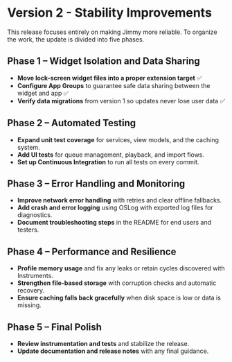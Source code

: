 # Version 2 - Stability Improvements

This release focuses entirely on making Jimmy more reliable. To organize the work, the update is divided into five phases.

## Phase 1 – Widget Isolation and Data Sharing
- **Move lock-screen widget files into a proper extension target** ✅
- **Configure App Groups** to guarantee safe data sharing between the widget and app ✅
- **Verify data migrations** from version 1 so updates never lose user data ✅

## Phase 2 – Automated Testing
- **Expand unit test coverage** for services, view models, and the caching system.
- **Add UI tests** for queue management, playback, and import flows.
- **Set up Continuous Integration** to run all tests on every commit.

## Phase 3 – Error Handling and Monitoring
- **Improve network error handling** with retries and clear offline fallbacks.
- **Add crash and error logging** using OSLog with exported log files for diagnostics.
- **Document troubleshooting steps** in the README for end users and testers.

## Phase 4 – Performance and Resilience
- **Profile memory usage** and fix any leaks or retain cycles discovered with Instruments.
- **Strengthen file-based storage** with corruption checks and automatic recovery.
- **Ensure caching falls back gracefully** when disk space is low or data is missing.

## Phase 5 – Final Polish
- **Review instrumentation and tests** and stabilize the release.
- **Update documentation and release notes** with any final guidance.
